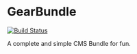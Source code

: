 GearBundle
==========

[![Build Status](https://travis-ci.org/Djeg/GearBundle.png)](https://travis-ci.org/Djeg/GearBundle)

A complete and simple CMS Bundle for fun.
